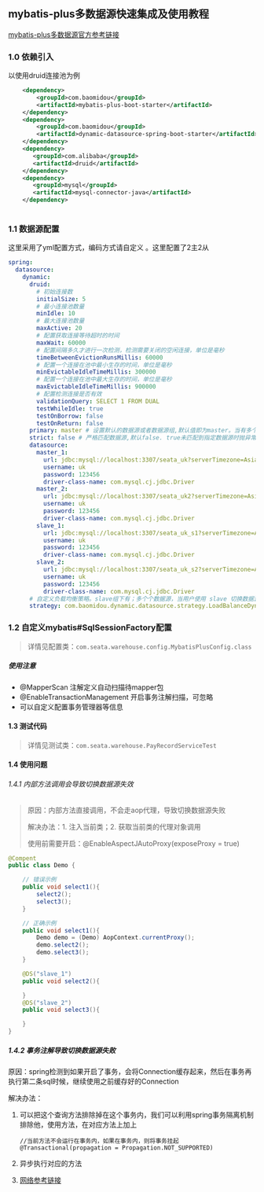 ## mybatis-plus多数据源快速集成及使用教程
[mybatis-plus多数据源官方参考链接](https://www.baomidou.com/pages/a61e1b/)

### 1.0 依赖引入
以使用druid连接池为例
``` xml
    <dependency>
        <groupId>com.baomidou</groupId>
        <artifactId>mybatis-plus-boot-starter</artifactId>
    </dependency>
    <dependency>
        <groupId>com.baomidou</groupId>
        <artifactId>dynamic-datasource-spring-boot-starter</artifactId>
    </dependency>
    <dependency>
       <groupId>com.alibaba</groupId>
       <artifactId>druid</artifactId>
    </dependency>
    <dependency>
       <groupId>mysql</groupId>
       <artifactId>mysql-connector-java</artifactId>
    </dependency>
    
```

### 1.1 数据源配置
这里采用了yml配置方式，编码方式请自定义 。这里配置了2主2从
``` yaml
spring:
  datasource:
    dynamic:
      druid:
        # 初始连接数
        initialSize: 5
        # 最小连接池数量
        minIdle: 10
        # 最大连接池数量
        maxActive: 20
        # 配置获取连接等待超时的时间
        maxWait: 60000
        # 配置间隔多久才进行一次检测，检测需要关闭的空闲连接，单位是毫秒
        timeBetweenEvictionRunsMillis: 60000
        # 配置一个连接在池中最小生存的时间，单位是毫秒
        minEvictableIdleTimeMillis: 300000
        # 配置一个连接在池中最大生存的时间，单位是毫秒
        maxEvictableIdleTimeMillis: 900000
        # 配置检测连接是否有效
        validationQuery: SELECT 1 FROM DUAL
        testWhileIdle: true
        testOnBorrow: false
        testOnReturn: false
      primary: master # 设置默认的数据源或者数据源组,默认值即为master。当有多个master_{}时会随机master。也可以指定固定的某个master
      strict: false # 严格匹配数据源,默认false. true未匹配到指定数据源时抛异常,false使用默认数据源
      datasource:
        master_1:
          url: jdbc:mysql://localhost:3307/seata_uk?serverTimezone=Asia/Shanghai
          username: uk
          password: 123456
          driver-class-name: com.mysql.cj.jdbc.Driver
        master_2:
          url: jdbc:mysql://localhost:3307/seata_uk2?serverTimezone=Asia/Shanghai
          username: uk
          password: 123456
          driver-class-name: com.mysql.cj.jdbc.Driver
        slave_1:
          url: jdbc:mysql://localhost:3307/seata_uk_s1?serverTimezone=Asia/Shanghai
          username: uk
          password: 123456
          driver-class-name: com.mysql.cj.jdbc.Driver
        slave_2:
          url: jdbc:mysql://localhost:3307/seata_uk_s2?serverTimezone=Asia/Shanghai
          username: uk
          password: 123456
          driver-class-name: com.mysql.cj.jdbc.Driver
      # 自定义负载均衡策略。slave组下有；多个个数据源，当用户使用 slave 切换数据源时会使用负载均衡算法。系统自带了两个负载均衡算法 LoadBalanceDynamicDataSourceStrategy 轮询,是默认的。 RandomDynamicDataSourceStrategy 随机的。
      strategy: com.baomidou.dynamic.datasource.strategy.LoadBalanceDynamicDataSourceStrategy
```

### 1.2 自定义mybatis#SqlSessionFactory配置
> 详情见配置类：`com.seata.warehouse.config.MybatisPlusConfig.class`


##### 使用注意
- @MapperScan 注解定义自动扫描待mapper包
- @EnableTransactionManagement 开启事务注解扫描，可忽略
- 可以自定义配置事务管理器等信息

#### 1.3 测试代码
>详情见测试类：`com.seata.warehouse.PayRecordServiceTest`

#### 1.4 使用问题
###### 1.4.1 内部方法调用会导致切换数据源失效
> 原因：内部方法直接调用，不会走aop代理，导致切换数据源失败
> 
> 解决办法：1. 注入当前类；2. 获取当前类的代理对象调用
> 
> 使用前需要开启：@EnableAspectJAutoProxy(exposeProxy = true)
```java
@Compent
public class Demo {

    // 错误示例
    public void select1(){
        select2();
        select3();
    }

    // 正确示例
    public void select1(){
        Demo demo = (Demo) AopContext.currentProxy();
        demo.select2();
        demo.select3();
    }

    @DS("slave_1")
    public void select2(){

    }
    @DS("slave_2")
    public void select3(){

    }
}
```

##### 1.4.2 事务注解导致切换数据源失败
原因：spring检测到如果开启了事务，会将Connection缓存起来，然后在事务再执行第二条sql时候，继续使用之前缓存好的Connection

解决办法：
1. 可以把这个查询方法排除掉在这个事务内，我们可以利用spring事务隔离机制排除他，使用方法，在对应方法上加上
    
   `//当前方法不会运行在事务内，如果在事务内，则将事务挂起`
   `@Transactional(propagation = Propagation.NOT_SUPPORTED)`
2. 异步执行对应的方法
3. [网络参考链接](https://blog.51cto.com/u_15501718/5103320)
